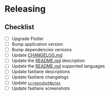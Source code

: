 # Releasing

## Checklist

- [ ] Upgrade Flutter
- [ ] Bump application version
- [ ] Bump dependencies versions
- [ ] Update [CHANGELOG.md](CHANGELOG.md)
- [ ] Update the [README.md](README.md) description
- [ ] Update the [README.md](README.md) supported languages
- [ ] Update fastlane descriptions
- [ ] Update fastlane changelogs
- [ ] Update [`screenshotNotes`](lib/common/constants/notes.dart)
- [ ] Update fastlane screenshots
